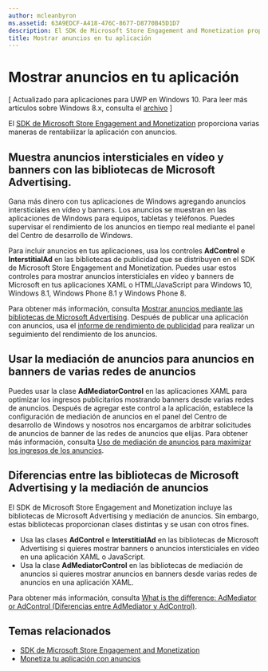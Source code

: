 ```yaml
---
author: mcleanbyron
ms.assetid: 63A9EDCF-A418-476C-8677-D8770B45D1D7
description: El SDK de Microsoft Store Engagement and Monetization proporciona varias maneras de rentabilizar tu aplicación con anuncios.
title: Mostrar anuncios en tu aplicación
---
```


# Mostrar anuncios en tu aplicación


\[ Actualizado para aplicaciones para UWP en Windows 10. Para leer más artículos sobre Windows 8.x, consulta el [archivo](http://go.microsoft.com/fwlink/p/?linkid=619132) \]

El [SDK de Microsoft Store Engagement and Monetization](monetize-your-app-with-the-microsoft-store-engagement-and-monetization-sdk.md) proporciona varias maneras de rentabilizar la aplicación con anuncios.

## Muestra anuncios intersticiales en vídeo y banners con las bibliotecas de Microsoft Advertising.

Gana más dinero con tus aplicaciones de Windows agregando anuncios intersticiales en vídeo y banners. Los anuncios se muestran en las aplicaciones de Windows para equipos, tabletas y teléfonos. Puedes supervisar el rendimiento de los anuncios en tiempo real mediante el panel del Centro de desarrollo de Windows.

Para incluir anuncios en tus aplicaciones, usa los controles **AdControl** e **InterstitialAd** en las bibliotecas de publicidad que se distribuyen en el SDK de Microsoft Store Engagement and Monetization. Puedes usar estos controles para mostrar anuncios intersticiales en vídeo y banners de Microsoft en tus aplicaciones XAML o HTML/JavaScript para Windows 10, Windows 8.1, Windows Phone 8.1 y Windows Phone 8.

Para obtener más información, consulta [Mostrar anuncios mediante las bibliotecas de Microsoft Advertising](display-ads-using-the-microsoft-advertising-libraries.md). Después de publicar una aplicación con anuncios, usa el [informe de rendimiento de publicidad](../publish/advertising-performance-report.md) para realizar un seguimiento del rendimiento de los anuncios.                                           

## Usar la mediación de anuncios para anuncios en banners de varias redes de anuncios

Puedes usar la clase **AdMediatorControl** en las aplicaciones XAML para optimizar los ingresos publicitarios mostrando banners desde varias redes de anuncios. Después de agregar este control a la aplicación, establece la configuración de mediación de anuncios en el panel del Centro de desarrollo de Windows y nosotros nos encargamos de arbitrar solicitudes de anuncios de banner de las redes de anuncios que elijas. Para obtener más información, consulta [Uso de mediación de anuncios para maximizar los ingresos de los anuncios](use-ad-mediation-to-maximize-revenue.md).

## Diferencias entre las bibliotecas de Microsoft Advertising y la mediación de anuncios

El SDK de Microsoft Store Engagement and Monetization incluye las bibliotecas de Microsoft Advertising y mediación de anuncios. Sin embargo, estas bibliotecas proporcionan clases distintas y se usan con otros fines.

* Usa las clases **AdControl** e **InterstitialAd** en las bibliotecas de Microsoft Advertising si quieres mostrar banners o anuncios intersticiales en vídeo en una aplicación XAML o JavaScript.
* Usa la clase **AdMediatorControl** en las bibliotecas de mediación de anuncios si quieres mostrar anuncios en banners desde varias redes de anuncios en una aplicación XAML.

Para obtener más información, consulta [What is the difference: AdMediator or AdControl (Diferencias entre AdMediator y AdControl)](what-is-the-difference-admediatorcontrol-or-adcontrol.md).

## Temas relacionados

* [SDK de Microsoft Store Engagement and Monetization](monetize-your-app-with-the-microsoft-store-engagement-and-monetization-sdk.md)
* [Monetiza tu aplicación con anuncios]( http://go.microsoft.com/fwlink/p/?LinkId=699559)


<!--HONumber=May16_HO2-->



